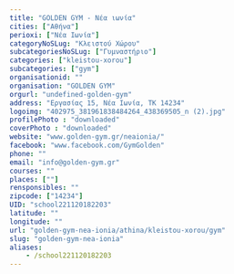 ```yaml
---
title: "GOLDEN GYM - Νέα ιωνία"
cities: ["Αθήνα"]
perioxi: ["Νέα Ιωνία"]
categoryNoSLug: "Κλειστού Χώρου"
subcategoriesNoSLug: ["Γυμναστήριο"]
categories: ["kleistou-xorou"]
subcategories: ["gym"]
organisationid: ""
organisation: "GOLDEN GYM"
orgurl: "undefined-golden-gym"
address: "Εργασίας 15, Νέα Ιωνία, ΤΚ 14234"
logoimg: "402975_381961838484264_438369505_n (2).jpg"
profilePhoto : "downloaded"
coverPhoto : "downloaded"
website: "www.golden-gym.gr/neaionia/"
facebook: "www.facebook.com/GymGolden"
phone: ""
email: "info@golden-gym.gr"
courses: ""
places: [""]
rensponsibles: ""
zipcode: ["14234"]
UID: "school221120182203"
latitude: ""
longitude: ""
url: "golden-gym-nea-ionia/athina/kleistou-xorou/gym"
slug: "golden-gym-nea-ionia"
aliases:
    - /school221120182203
---
```





